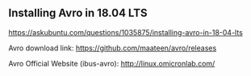 ## Installing Avro in 18.04 LTS

https://askubuntu.com/questions/1035875/installing-avro-in-18-04-lts

Avro download link: https://github.com/maateen/avro/releases

Avro Official Website (ibus-avro): http://linux.omicronlab.com/

